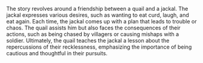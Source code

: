 The story revolves around a friendship between a quail and a jackal. The jackal expresses various desires, such as wanting to eat curd, laugh, and eat again. Each time, the jackal comes up with a plan that leads to trouble or chaos. The quail assists him but also faces the consequences of their actions, such as being chased by villagers or causing mishaps with a soldier. Ultimately, the quail teaches the jackal a lesson about the repercussions of their recklessness, emphasizing the importance of being cautious and thoughtful in their pursuits.